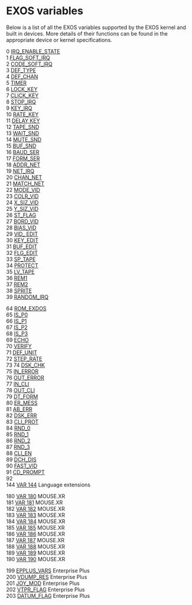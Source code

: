 # EXOS variables

Below is a list of all the EXOS variables supported by the EXOS kernel and built in devices. More details of their functions can be found in the appropriate device or kernel specifications.

0 [IRQ_ENABLE_STATE](exos-variables/exos_var0.md)  
1 [FLAG_SOFT_IRQ](exos-variables/exos_var1.md)  
2 [CODE_SOFT_IRQ](exos-variables/exos_var2.md)  
3 [DEF_TYPE](exos-variables/exos_var3.md)  
4 [DEF_CHAN](exos-variables/exos_var4.md)  
5 [TIMER](exos-variables/exos_var5.md)  
6 [LOCK_KEY](exos-variables/exos_var6.md)  
7 [CLICK_KEY](exos-variables/exos_var7.md)  
8 [STOP_IRQ](exos-variables/exos_var8.md)  
9 [KEY_IRQ](exos-variables/exos_var9.md)  
10 [RATE_KEY](exos-variables/exos_var10.md)  
11 [DELAY KEY](exos-variables/exos_var11.md)  
12 [TAPE_SND](exos-variables/exos_var12.md)  
13 [WAIT_SND](exos-variables/exos_var13.md)  
14 [MUTE_SND](exos-variables/exos_var14.md)  
15 [BUF_SND](exos-variables/exos_var15.md)  
16 [BAUD_SER](exos-variables/exos_var16.md)  
17 [FORM_SER](exos-variables/exos_var17.md)  
18 [ADDR_NET](exos-variables/exos_var18.md)  
19 [NET_IRQ](exos-variables/exos_var19.md)  
20 [CHAN_NET](exos-variables/exos_var20.md)  
21 [MATCH_NET](exos-variables/exos_var21.md)  
22 [MODE_VID](exos-variables/exos_var22.md)  
23 [COLR_VID](exos-variables/exos_var23.md)  
24 [X_SIZ_VID](exos-variables/exos_var24.md)  
25 [Y_SIZ_VID](exos-variables/exos_var25.md)  
26 [ST_FLAG](exos-variables/exos_var26.md)  
27 [BORD_VID](exos-variables/exos_var27.md)  
28 [BIAS_VID](exos-variables/exos_var28.md)  
29 [VID_ EDIT](exos-variables/exos_var29.md)  
30 [KEY_EDIT](exos-variables/exos_var30.md)  
31 [BUF_EDIT](exos-variables/exos_var31.md)  
32 [FLG_EDIT](exos-variables/exos_var32.md)  
33 [SP_TAPE](exos-variables/exos_var33.md)  
34 [PROTECT](exos-variables/exos_var34.md)  
35 [LV_TAPE](exos-variables/exos_var35.md)  
36 [REM1](exos-variables/exos_var36.md)  
37 [REM2](exos-variables/exos_var37.md)  
38 [SPRITE](exos-variables/exos_var38.md)  
39 [RANDOM_IRQ](exos-variables/exos_var39.md)  

64 [ROM_EXDOS](exos-variables/exos_var64.md)  
65 [IS_P0](exos-variables/exos_var65.md)  
66 [IS_P1](exos-variables/exos_var66.md)  
67 [IS_P2](exos-variables/exos_var67.md)  
68 [IS_P3](exos-variables/exos_var68.md)  
69 [ECHO](exos-variables/exos_var69.md)  
70 [VERIFY](exos-variables/exos_var70.md)  
71 [DEF_UNIT](exos-variables/exos_var71.md)  
72 [STEP_RATE](exos-variables/exos_var72.md)  
73
74 [DSK_CHK](exos-variables/exos_var74.md)  
75 [IN_ERROR](exos-variables/exos_var75.md)  
76 [OUT_ERROR](exos-variables/exos_var76.md)  
77 [IN_CLI](exos-variables/exos_var77.md)  
78 [OUT_CLI](exos-variables/exos_var78.md)  
79 [DT_FORM](exos-variables/exos_var79.md)  
80 [ER_MESS](exos-variables/exos_var80.md)  
81 [AB_ERR](exos-variables/exos_var81.md)  
82 [DSK_ERR](exos-variables/exos_var82.md)  
83 [CLI_PROT](exos-variables/exos_var83.md)  
84 [RND_0](exos-variables/exos_var84.md)  
85 [RND_1](exos-variables/exos_var85.md)  
86 [RND_2](exos-variables/exos_var86.md)  
87 [RND_3](exos-variables/exos_var87.md)  
88 [CLI_EN](exos-variables/exos_var88.md)  
89 [DCH_DIS](exos-variables/exos_var89.md)  
90 [FAST_VID](exos-variables/exos_var90.md)  
91 [CD_PROMPT](exos-variables/exos_var91.md)  
92  
144 [VAR 144](exos-variables/exos_var144.md) Language extensions  

180 [VAR 180](exos-variables/exos_var180.md)  MOUSE.XR  
181 [VAR 181](exos-variables/exos_var181.md)  MOUSE.XR  
182 [VAR 182](exos-variables/exos_var182.md)  MOUSE.XR  
183 [VAR 183](exos-variables/exos_var183.md)  MOUSE.XR  
184 [VAR 184](exos-variables/exos_var184.md)  MOUSE.XR  
185 [VAR 185](exos-variables/exos_var185.md)  MOUSE.XR  
186 [VAR 186](exos-variables/exos_var186.md)  MOUSE.XR  
187 [VAR 187](exos-variables/exos_var187.md)  MOUSE.XR  
188 [VAR 188](exos-variables/exos_var188.md)  MOUSE.XR  
189 [VAR 189](exos-variables/exos_var189.md)  MOUSE.XR  
190 [VAR 190](exos-variables/exos_var190.md)  MOUSE.XR  

199 [EPPLUS_VARS](exos-variables/exos_var199.md) Enterprise Plus  
200 [VDUMP_RES](exos-variables/exos_var200.md) Enterprise Plus  
201 [JOY_MOD](exos-variables/exos_var201.md) Enterprise Plus  
202 [VTPR_FLAG](exos-variables/exos_var202.md) Enterprise Plus  
203 [DATUM_FLAG](exos-variables/exos_var203.md) Enterprise Plus  
